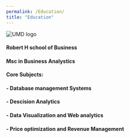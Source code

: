 ```yaml
---
permalink: /Education/
title: "Education"
---
```


![UMD logo](_pages/assets/images/UMD.png)
#### Robert H school of Business
#### Msc in Business Analystics
#### **Core Subjects:** 
#### - Database management Systems
#### - Descision Analytics
#### - Data Visualization and Web analytics
#### - Price optimization and Revenue Management
